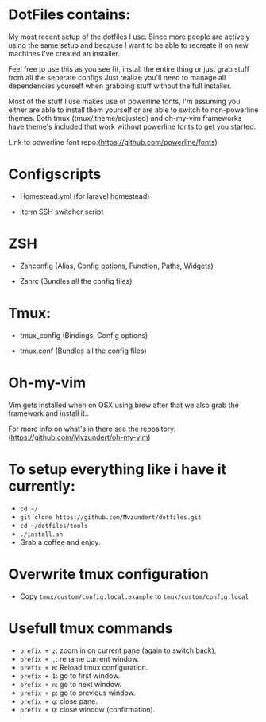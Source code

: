 # DotFiles contains:
My most recent setup of the dotfiles I use. Since more people are actively using
the same setup and because I want to be able to recreate it on new machines I've created an installer.

Feel free to use this as you see fit, install the entire thing or just grab stuff from all  the seperate configs
Just realize you'll need to manage all dependencies yourself when grabbing stuff without the full installer.

Most of the stuff I use makes use of powerline fonts, I'm assuming you either are able to install them yourself
or are able to switch to non-powerline themes. Both tmux (tmux/.theme/adjusted) and oh-my-vim frameworks have theme's
included that work without powerline fonts to get you started.

Link to powerline font repo:(https://github.com/powerline/fonts)

# Configscripts

* Homestead.yml (for laravel homestead)

* iterm SSH switcher script

# ZSH

* Zshconfig (Alias, Config options, Function, Paths, Widgets)

* Zshrc (Bundles all the config files)

# Tmux:

* tmux_config (Bindings, Config options)

* tmux.conf (Bundles all the config files)

# Oh-my-vim
Vim gets installed when on OSX using brew after that we also grab
the framework and install it..

For more info on what's in there see the repository.
 (https://github.com/Mvzundert/oh-my-vim)

# To setup everything like i have it currently:
* `cd ~/`
* `git clone https://github.com/Mvzundert/dotfiles.git`
* `cd ~/dotfiles/tools`
* `./install.sh`
* Grab a coffee and enjoy.

# Overwrite tmux configuration
* Copy `tmux/custom/config.local.example` to `tmux/custom/config.local`

# Usefull tmux commands
* `prefix + z`: zoom in on current pane (again to switch back).
* `prefix + ,`: rename current window.
* `prefix + R`: Reload tmux configuration.
* `prefix + 1`: go to first window.
* `prefix + n`: go to next window.
* `prefix + p`: go to previous window.
* `prefix + q`: close pane.
* `prefix + Q`: close window (confirmation).
